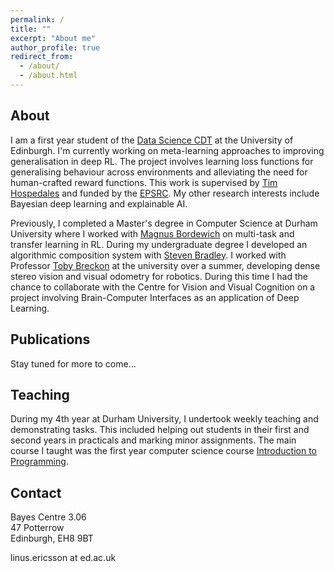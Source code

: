 ```yaml
---
permalink: /
title: ""
excerpt: "About me"
author_profile: true
redirect_from: 
  - /about/
  - /about.html
---
```


## About

I am a first year student of the [Data Science CDT](http://datascience.inf.ed.ac.uk/) at the University of Edinburgh. I'm currently working on meta-learning approaches to improving generalisation in deep RL. The project involves learning loss functions for generalising behaviour across environments and alleviating the need for human-crafted reward functions. This work is supervised by [Tim Hospedales](http://homepages.inf.ed.ac.uk/thospeda/) and funded by the [EPSRC](https://epsrc.ukri.org/). My other research interests include Bayesian deep learning and explainable AI.

Previously, I completed a Master's degree in Computer Science at Durham University where I worked with [Magnus Bordewich](https://community.dur.ac.uk/m.j.r.bordewich/) on multi-task and transfer learning in RL. During my undergraduate degree I developed an algorithmic composition system with [Steven Bradley](https://www.dur.ac.uk/computer.science/staff/profile/?id=106). I worked with Professor [Toby Breckon](http://breckon.eu/toby/) at the university over a summer, developing dense stereo vision and visual odometry for robotics. During this time I had the chance to collaborate with the Centre for Vision and Visual Cognition on a project involving Brain-Computer Interfaces as an application of Deep Learning.

## Publications

Stay tuned for more to come...

## Teaching

During my 4th year at Durham University, I undertook weekly teaching and demonstrating tasks. This included helping out students in their first and second years in practicals and marking minor assignments. The main course I taught was the first year computer science course [Introduction to Programming](https://github.com/DurhamIP).

## Contact

Bayes Centre 3.06 <br>
47 Potterrow <br>
Edinburgh, EH8 9BT	

linus.ericsson at ed.ac.uk
